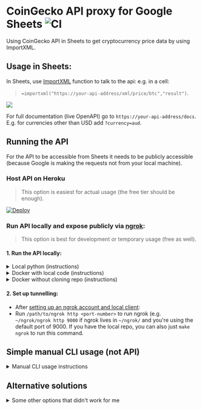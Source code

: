 # CoinGecko API proxy for Google Sheets  ![CI](https://github.com/artdgn/coingecko-sheets/workflows/CI/badge.svg)
Using CoinGecko API in Sheets to get cryptocurrency price data by using ImportXML.

## Usage in Sheets:
In Sheets, use [ImportXML](https://support.google.com/docs/answer/3093342?hl=en) function to talk to the api: e.g. in a cell:
> `=importxml("https://your-api-address/xml/price/btc","result")`.
 
![](https://artdgn.github.io/images/coingecko-sheets.gif)

For full documentation (live OpenAPI) go to `https://your-api-address/docs`.
E.g. for currencies other than USD add `?currency=aud`.

## Running the API
For the API to be accessible from Sheets it needs to be publicly accessible 
(because Google is making the requests not from your local machine).

### Host API on Heroku
> This option is easiest for actual usage (the free tier should be enough).

[![Deploy](https://www.herokucdn.com/deploy/button.svg)](https://heroku.com/deploy?template=https://github.com/artdgn/coingecko-sheets)


### Run API locally and expose publicly via [ngrok](https://ngrok.com/):
> This option is best for development or temporary usage (free as well).

#### 1. Run the API locally:
<details><summary> Local python (instructions) </summary>

1. Install in local virtual env after cloning: `make install`
2. Run local server: `make server`

</details>

<details><summary> Docker with local code (instructions) </summary>

1. After cloning: `make docker-server`

</details>
    
    
<details><summary> Docker without cloning repo (instructions) </summary>

1. `docker run -it --rm -p 9000:9000 artdgn/coingecko-sheets` (or `-p 1234:9000` to run on different port)

</details>

#### 2. Set up tunnelling: 
- After [setting up an ngrok account and local client](https://ngrok.com/download):
- Run `/path/to/ngrok http <port-number>` to run ngrok (e.g. `~/ngrok/ngrok http 9000` 
    if ngrok lives in `~/ngrok/` and you're using the default port of 9000. If you have the local 
    repo, you can also just `make ngrok` to run this command.
    

## Simple manual CLI usage (not API)
<details><summary>Manual CLI usage instructions</summary>

- Copy your column of ticker symbols from sheets.
- Run:
    - Local python virtual environment: `python cli.py "<paste-here>"` (paste before closing the quote)
    - Docker: `docker run -it --rm artdgn/coingecko-sheets python cli.py "<paste-here>"` 
- Copy paste from terminal output back into sheets. 

</details>


## Alternative solutions
<details><summary>Some other options that didn't work for me</summary>

- [CRYPTOFINANCE](https://cryptofinance.ai) stopped working. In general trying any of the Google App Scripts solutions (like [IMPORTJSON](https://github.com/qeet/IMPORTJSONAPI) or like the updated CRYPTOFINANCE) didn't work for me because of the Auth issues (banged my head against it for a couple of hours and decided to just not use the Google Apps Scripts if making an external request from a script is such a herculian feat).
- Other Google Sheet add-ons like [Apipheny](https://apipheny.io/) were either paid or required API keys (so registration, or additional Yak-Shaving).
- In terms of actual cryptocurrency data APIs: CoinGecko is completely open, no need for API keys (for now?), so I went with it.
</details>
